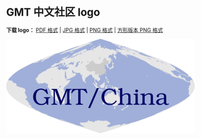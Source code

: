 # GMT 中文社区 logo

**下载 logo：** [PDF 格式](gmt-china-logo.pdf) | [JPG 格式](gmt-china-logo.jpg) | [PNG 格式](gmt-china-logo.png) | [方形版本 PNG 格式](gmt-china-logo-square.png)

![](gmt-china-logo.png)
